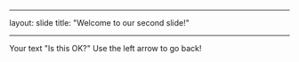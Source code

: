 ___
layout: slide
title: "Welcome to our second slide!"
___
Your text "Is this OK?"
Use the left arrow to go back!
